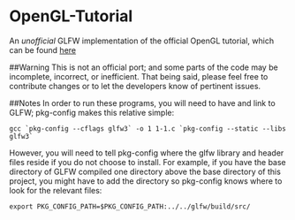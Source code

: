 OpenGL-Tutorial
===============

An _unofficial_ GLFW implementation of the official OpenGL tutorial, which can be found [here](http://www.glprogramming.com/red/)

##Warning
This is not an official port; and some parts of the code may be incomplete, incorrect, or inefficient. That being said, please feel free to contribute changes or to let the developers know of pertinent issues.

##Notes
In order to run these programs, you will need to have and link to GLFW; pkg-config makes this relative simple:
```
gcc `pkg-config --cflags glfw3` -o 1 1-1.c `pkg-config --static --libs glfw3`
```
However, you will need to tell pkg-config where the glfw library and header files reside if you do not choose to install. For example, if you have the base directory of GLFW compiled one directory above the base directory of this project, you might have to add the directory so pkg-config knows where to look for the relevant files:
```
export PKG_CONFIG_PATH=$PKG_CONFIG_PATH:../../glfw/build/src/
```
